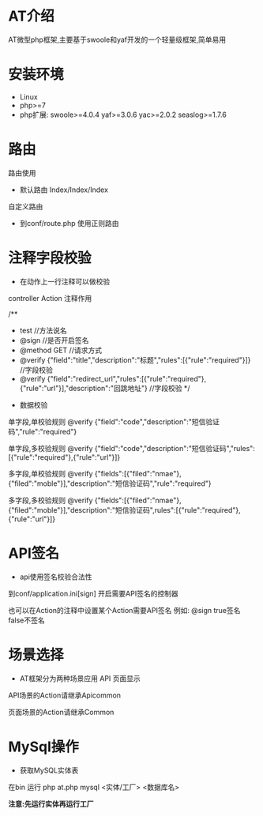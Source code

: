 # AT介绍
AT微型php框架,主要基于swoole和yaf开发的一个轻量级框架,简单易用

# 安装环境
- Linux
- php>=7
- php扩展: swoole>=4.0.4 yaf>=3.0.6 yac>=2.0.2 seaslog>=1.7.6

# 路由
路由使用
- 默认路由 Index/Index/Index

自定义路由
- 到conf/route.php 使用正则路由

# 注释字段校验
- 在动作上一行注释可以做校验

controller Action 注释作用

/**
 * test  //方法说名
 * @sign  //是否开启签名
 * @method GET  //请求方式
 * @verify {"field":"title","description":"标题","rules":[{"rule":"required"}]} //字段校验
 * @verify {"field":"redirect_url","rules":[{"rule":"required"},{"rule":"url"}],"description":"回跳地址"} //字段校验
 */	
- 数据校验

单字段,单校验规则 @verify {"field":"code","description":"短信验证码","rule":"required"}

单字段,多校验规则 @verify {"field":"code","description":"短信验证码","rules":[{"rule":"required"},{"rule":"url"}]}

多字段,单校验规则 @verify {"fields":[{"filed":"nmae"},{"filed":"moble"}],"description":"短信验证码","rule":"required"}

多字段,多校验规则 @verify {"fields":[{"filed":"nmae"},{"filed":"moble"}],"description":"短信验证码",rules":[{"rule":"required"},{"rule":"url"}]}

# API签名
- api使用签名校验合法性

到conf/application.ini[sign] 开启需要API签名的控制器

也可以在Action的注释中设置某个Action需要API签名 例如: @sign true签名 false不签名

# 场景选择
- AT框架分为两种场景应用 API 页面显示

API场景的Action请继承Apicommon

页面场景的Action请继承Common

# MySql操作

- 获取MySQL实体表

在bin 运行 php at.php mysql <实体/工厂>  <数据库名>

**注意:先运行实体再运行工厂**

